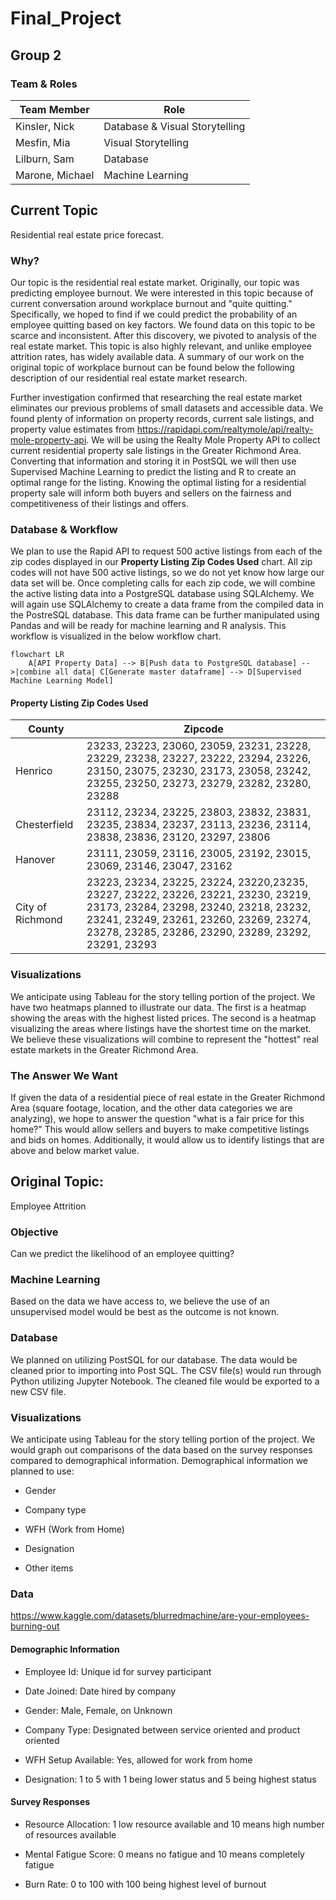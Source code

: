 # Final_Project

## Group 2

### Team & Roles

| Team Member |      Role       |
| ---         |             --- |
| Kinsler, Nick   | Database & Visual Storytelling |
| Mesfin, Mia     | Visual Storytelling            |
| Lilburn, Sam    | Database                       |
| Marone, Michael | Machine Learning               |

## Current Topic

Residential real estate price forecast. 

### Why?

Our topic is the residential real estate market. Originally, our topic was predicting employee burnout. We were interested in this topic because of current conversation around workplace burnout and "quite quitting." Specifically, we hoped to find if we could predict the probability of an employee quitting based on key factors. We found data on this topic to be scarce and inconsistent. After this discovery, we pivoted to analysis of the real estate market. This topic is also highly relevant, and unlike employee attrition rates, has widely available data. A summary of our work on the original topic of workplace burnout can be found below the following description of our residential real estate market research.

Further investigation confirmed that researching the real estate market eliminates our previous problems of small datasets and accessible data. We found plenty of information on property records, current sale listings, and property value estimates from https://rapidapi.com/realtymole/api/realty-mole-property-api. We will be using the Realty Mole Property API to collect current residential property sale listings in the Greater Richmond Area. Converting that information and storing it in PostSQL we will then use Supervised Machine Learning to predict the listing and R to create an optimal range for the listing. Knowing the optimal listing for a residential property sale will inform both buyers and sellers on the fairness and competitiveness of their listings and offers. 

### Database & Workflow

We plan to use the Rapid API to request 500 active listings from each of the zip codes displayed in our **Property Listing Zip Codes Used** chart. All zip codes will not have 500 active listings, so we do not yet know how large our data set will be. Once completing calls for each zip code, we will combine the active listing data into a PostgreSQL database using SQLAlchemy. We will again use SQLAlchemy to create a data frame from the compiled data in the PostreSQL database. This data frame can be further manipulated using Pandas and will be ready for machine learning and R analysis. This workflow is visualized in the below workflow chart. 

```mermaid 
flowchart LR
    A[API Property Data] --> B[Push data to PostgreSQL database] -->|combine all data| C[Generate master dataframe] --> D[Supervised Machine Learning Model]
```

#### Property Listing Zip Codes Used

| County | Zipcode |
| --- | --- |
| Henrico | 23233, 23223, 23060, 23059, 23231, 23228, 23229, 23238, 23227, 23222, 23294, 23226, 23150, 23075, 23230, 23173, 23058, 23242, 23255, 23250, 23273, 23279, 23282, 23280, 23288 |
| Chesterfield     | 23112, 23234, 23225, 23803, 23832, 23831, 23235, 23834, 23237, 23113, 23236, 23114, 23838, 23836, 23120, 23297, 23806 |
| Hanover          | 23111, 23059, 23116, 23005, 23192, 23015, 23069, 23146, 23047, 23162 |
| City of Richmond | 23223, 23234, 23225, 23224, 23220,23235, 23227, 23222, 23226, 23221, 23230, 23219, 23173, 23284, 23298, 23240, 23218, 23232, 23241, 23249, 23261, 23260, 23269, 23274, 23278, 23285, 23286, 23290, 23289, 23292, 23291, 23293 |

### Visualizations 
We anticipate using Tableau for the story telling portion of the project. We have two heatmaps planned to illustrate our data. The first is a heatmap showing the areas with the highest listed prices. The second is a heatmap visualizing the areas where listings have the shortest time on the market. We believe these visualizations will combine to represent the "hottest" real estate markets in the Greater Richmond Area. 

### The Answer We Want 

If given the data of a residential piece of real estate in the Greater Richmond Area (square footage, location, and the other data categories we are analyzing), we hope to answer the question "what is a fair price for this home?" This would allow sellers and buyers to make competitive listings and bids on homes. Additionally, it would allow us to identify listings that are above and below market value. 

## Original Topic:

Employee Attrition

### Objective

Can we predict the likelihood of an employee quitting?

### Machine Learning

Based on the data we have access to, we believe the use of an unsupervised model would be best as the outcome is not known.

### Database

We planned on utilizing PostSQL for our database.  The data would be cleaned prior to importing into Post SQL.  The CSV file(s) would run through Python utilizing Jupyter Notebook.  The cleaned file would be exported to a new CSV file.

### Visualizations

We anticipate using Tableau for the story telling portion of the project.  We would graph out comparisons of the data based on the survey responses compared to demographical information.  Demographical information we planned to use:

- Gender

- Company type

- WFH (Work from Home)

- Designation

- Other items

### Data

https://www.kaggle.com/datasets/blurredmachine/are-your-employees-burning-out

#### Demographic Information

- Employee Id: Unique id for survey participant

- Date Joined: Date hired by company

- Gender: Male, Female, on Unknown

- Company Type: Designated between service oriented and product oriented

- WFH Setup Available: Yes, allowed for work from home

- Designation: 1 to 5 with 1 being lower status and 5 being highest status

#### Survey Responses

- Resource Allocation: 1 low resource available and 10 means high number of resources available

- Mental Fatigue Score: 0 means no fatigue and 10 means completely fatigue

- Burn Rate: 0 to 100 with 100 being highest level of burnout






